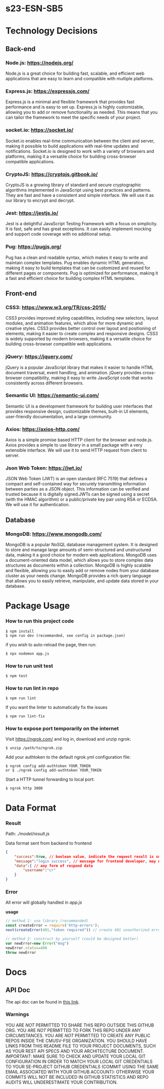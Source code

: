 # s23-ESN-SB5

# Technology Decisions
## Back-end 
### Node.js: https://nodejs.org/
Node.js is a great choice for building fast, scalable, and efficient web applications that are easy to learn and compatible with multiple platforms.

### Express.js: https://expressjs.com/
Express.js is a minimal and flexible framework that provides fast performance and is easy to set up. Express.js is highly customizable, allowing you to add or remove functionality as needed. This means that you can tailor the framework to meet the specific needs of your project.

### socket.io: https://socket.io/
Socket.io enables real-time communication between the client and server, making it possible to build applications with real-time updates and notifications. Socket.io is designed to work with a variety of browsers and platforms, making it a versatile choice for building cross-browser compatible applications.

### CryptoJS: https://cryptojs.gitbook.io/
CryptoJS is a growing library of standard and secure cryptographic algorithms implemented in JavaScript using best practices and patterns. They are fast and have a consistent and simple interface. We will use it as our library to encrypt and decrypt.

### Jest: https://jestjs.io/
Jest is a delightful JavaScript Testing Framework with a focus on simplicity. It is fast, safe and has great exceptions. It can easily implement mocking and support code coverage with no additional setup.

### Pug: https://pugjs.org/
Pug has a clean and readable syntax, which makes it easy to write and maintain complex templates. Pug enables dynamic HTML generation, making it easy to build templates that can be customized and reused for different pages or components. Pug is optimized for performance, making it a fast and efficient choice for building complex HTML templates.

## Front-end
### CSS3: https://www.w3.org/TR/css-2015/
CSS3 provides improved styling capabilities, including new selectors, layout modules, and animation features, which allow for more dynamic and creative styles. CSS3 provides better control over layout and positioning of elements, making it easier to create complex and responsive designs. CSS3 is widely supported by modern browsers, making it a versatile choice for building cross-browser compatible web applications.

### jQuery: https://jquery.com/
jQuery is a popular JavaScript library that makes it easier to handle HTML document traversal, event handling, and animation. jQuery provides cross-browser compatibility, making it easy to write JavaScript code that works consistently across different browsers.

### Semantic UI: https://semantic-ui.com/
Semantic UI is a development framework for building user interfaces that provides responsive design, customizable themes, built-in UI elements, user-friendly documentation, and a large community.

### Axios: https://axios-http.com/
Axios is a simple promise based HTTP client for the browser and node.js. Axios provides a simple to use library in a small package with a very extensible interface. We will use it to send HTTP request from client to server.

### Json Web Token: https://jwt.io/
JSON Web Token (JWT) is an open standard (RFC 7519) that defines a compact and self-contained way for securely transmitting information between parties as a JSON object. This information can be verified and trusted because it is digitally signed.JWTs can be signed using a secret (with the HMAC algorithm) or a public/private key pair using RSA or ECDSA. We will use it for authentication.

## Database
### MongoDB: https://www.mongodb.com/
MongoDB is a popular NoSQL database management system. It is designed to store and manage large amounts of semi-structured and unstructured data, making it a good choice for modern web applications. MongoDB uses a document-oriented data model, which allows you to store complex data structures as documents within a collection. MongoDB is highly scalable and flexible, allowing you to easily add or remove nodes from your database cluster as your needs change. MongoDB provides a rich query language that allows you to easily retrieve, manipulate, and update data stored in your database.

# Package Usage

### How to run this project code
    $ npm install
    $ npm run dev (recommanded, see config in package.json)

if you wish to auto-reload the page, then run:

    $ npx nodemon app.js

### How to run unit test
    $ npm test

### How to run lint in repo
    $ npm run lint
If you want the linter to automatically fix the issues

    $ npm run lint-fix

### How to expose port temporarily on the internet 
Visit https://ngrok.com/ and log in, download and unzip ngrok:

    $ unzip /path/to/ngrok.zip

Add your authtoken to the default ngrok.yml configuration file:

    $ ngrok config add-authtoken YOUR_TOKEN
    or $ ./ngrok config add-authtoken YOUR_TOKEN

Start a HTTP tunnel forwarding to local port:

    $ ngrok http 3000

# Data Format
### Result
Path: *./model/result.js*

Data format sent from backend to frontend

```json
{
    "success":true, // boolean value, indicate the request result is success or not
    "message":"login success", // message for frontend developer, may not display directly to user
    "data":{ // any form of respond data
        "username":"cr"
    }
}
```

### Error

All error will globally handled in *app.js*

**usage**

```javascript
// method 1: use library (recommanded)
const createError = require('http-errors');
next(createError(401,"token required")) // create 401 unauthorized error with message at second parameter

// method 2: construct by yourself (could be designed better)
var newError=new Error("msg")
newError.status=400
throw newError
```

# Docs
## API Doc

The api doc can be found in [this link](https://docs.google.com/spreadsheets/d/1uA0CPb3yRkZHYWAdCfnWtrLeLiTVSnYCXtt_-ttvRq0/edit?usp=sharing).


### Warnings

YOU ARE *NOT* PERMITTED TO SHARE THIS REPO OUTSIDE THIS GITHUB ORG. YOU ARE *NOT* PERMITTED TO FORK THIS REPO UNDER ANY CIRCUMSTANCES. YOU ARE *NOT* PERMITTED TO CREATE ANY PUBLIC REPOS INSIDE THE CMUSV-FSE ORGANIZATION.  YOU SHOULD HAVE LINKS FROM THIS README FILE TO YOUR PROJECT DOCUMENTS, SUCH AS YOUR REST API SPECS AND YOUR ARCHITECTURE DOCUMENT. *IMPORTANT*: MAKE SURE TO CHECK AND UPDATE YOUR LOCAL GIT CONFIGURATION IN ORDER TO MATCH YOUR LOCAL GIT CREDENTIALS TO YOUR SE-PROJECT GITHUB CREDENTIALS (COMMIT USING THE SAME EMAIL ASSOCIATED WITH YOUR GITHUB ACCOUNT): OTHERWISE YOUR COMMITS WILL NOT BE INCLUDED IN GITHUB STATISTICS AND REPO AUDITS WILL UNDERESTIMATE YOUR CONTRIBUTION. 

